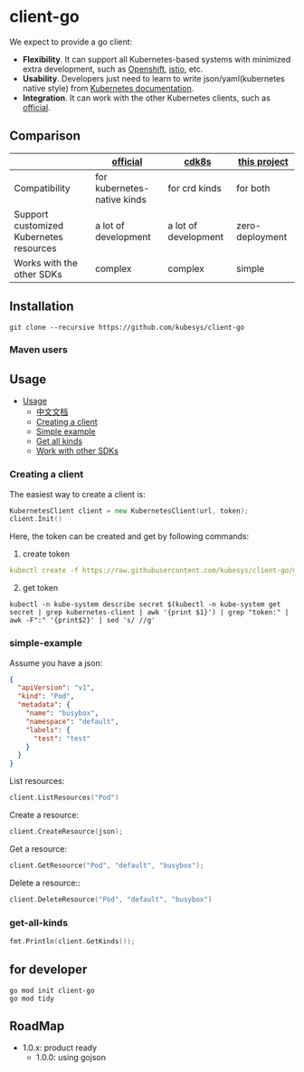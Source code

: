 # client-go

We expect to provide a go client:
- **Flexibility**. It can support all Kubernetes-based systems with minimized extra development, such as [Openshift](https://www.redhat.com/en/technologies/cloud-computing/openshift), [istio](https://istio.io/), etc.
- **Usability**. Developers just need to learn to write json/yaml(kubernetes native style) from [Kubernetes documentation](https://kubernetes.io/docs/home/).
- **Integration**. It can work with the other Kubernetes clients, such as  [official](https://github.com/kubernetes-client/go).

## Comparison

|                           | [official](https://github.com/kubernetes-client/go) | [cdk8s](https://cdk8s.io/) | [this project](https://github.com/kubesys/kubernetes-client-go)  | 
|---------------------------|------------------|------------------|-------------------|
|        Compatibility                      | for kubernetes-native kinds    | for crd kinds                 |  for both |
|  Support customized Kubernetes resources  |  a lot of development          | a lot of development          |  zero-deployment     |
|    Works with the other SDKs              |  complex                       | complex                       |  simple              |     

 
## Installation


```shell
git clone --recursive https://github.com/kubesys/client-go
```

### Maven users


## Usage

- [Usage](#usage)
    - [中文文档](https://www.yuque.com/kubesys/kubernetes-client/overview)
    - [Creating a client](#creating-a-client)
    - [Simple example](#simple-example)
    - [Get all kinds](#get-all-kinds)
    - [Work with other SDKs](#work-with-other-sdks)


### Creating a client


The easiest way to create a client is:

```go
KubernetesClient client = new KubernetesClient(url, token);
client.Init()
```

Here, the token can be created and get by following commands:

1. create token

```yaml
kubectl create -f https://raw.githubusercontent.com/kubesys/client-go/master/account.yaml
```
2. get token

```kubectl
kubectl -n kube-system describe secret $(kubectl -n kube-system get secret | grep kubernetes-client | awk '{print $1}') | grep "token:" | awk -F":" '{print$2}' | sed 's/ //g'

```



### simple-example

Assume you have a json:

```json
{
  "apiVersion": "v1",
  "kind": "Pod",
  "metadata": {
    "name": "busybox",
    "namespace": "default",
    "labels": {
      "test": "test"
    }
  }
}
```

List resources:

```go
client.ListResources("Pod")
```

Create a resource:

```go
client.CreateResource(json);
```

Get a resource:

```go
client.GetResource("Pod", "default", "busybox");
```

Delete a resource::

```go
client.DeleteResource("Pod", "default", "busybox")
```

### get-all-kinds

```go
fmt.Println(client.GetKinds());
```

## for developer

```
go mod init client-go
go mod tidy
```


## RoadMap

- 1.0.x: product ready
  - 1.0.0: using gojson
